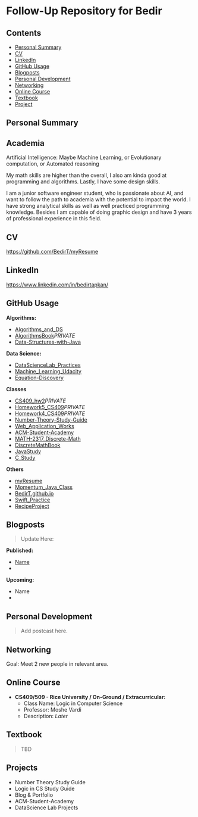 # Follow-Up Repository for Bedir

## Contents

- [Personal Summary](#personal-summary)
- [CV](#cv)
- [LinkedIn](#linkedin)
- [GitHub Usage](#github-usage)
- [Blogposts](#blogposts)
- [Personal Development](#personal-development)
- [Networking](#networking)
- [Online Course](#online-course)
- [Textbook](#textbook)
- [Project](#projects)


## Personal Summary

Academia
---
Artificial Intelligence: Maybe Machine Learning, or Evolutionary computation, or Automated reasoning

My math skills are higher than the overall, I also am kinda good at programming and algorithms. Lastly, I have some design skills.

I am a junior software engineer student, who is passionate about AI, and want to follow the path to academia with the potential to impact the world. I have strong analytical skills as well as well practiced programming knowledge. Besides I am capable of doing graphic design and have 3 years of professional experience in this field.

## CV

https://github.com/BedirT/myResume

## LinkedIn

https://www.linkedin.com/in/bedirtapkan/

## GitHub Usage

__Algorithms:__
- [Algorithms_and_DS](https://github.com/BedirT/Algorithms_and_DS)
- [AlgorithmsBook]()*PRIVATE*
- [Data-Structures-with-Java](https://github.com/BedirT/Data-Structures-with-Java)

__Data Science:__
- [DataScienceLab_Practices](https://github.com/BedirT/DataScienceLab_Practices)
- [Machine_Learning_Udacity](https://github.com/BedirT/Machine_Learning_Udacity)
- [Equation-Discovery](https://github.com/BedirT/Equation-Discovery)

__Classes__
- [CS409_hw2]()*PRIVATE*
- [Homework5_CS409]()*PRIVATE*
- [Homework4_CS409]()*PRIVATE*
- [Number-Theory-Study-Guide](https://github.com/BedirT/Number-Theory-Study-Guide)
- [Web_Application_Works](https://github.com/BedirT/Web_Application_Works)
- [ACM-Student-Academy](https://github.com/BedirT/ACM-Student-Academy)
- [MATH-2317_Discrete-Math](https://github.com/BedirT/MATH-2317_Discrete-Math)
- [DiscreteMathBook](https://github.com/BedirT/DiscreteMathBook)
- [JavaStudy](https://github.com/BedirT/JavaStudy)
- [C_Study](https://github.com/BedirT/C_Study)

__Others__
- [myResume](https://github.com/BedirT/myResume)
- [Momentum_Java_Class](https://github.com/BedirT/Momentum_Java_Class)
- [BedirT.github.io](https://github.com/BedirT/BedirT.github.io)
- [Swift_Practice](https://github.com/BedirT/Swift_Practice)
- [RecipeProject](https://github.com/BedirT/RecipeProject)

## Blogposts
> Update Here:

__Published:__
- [Name](#link)
-

__Upcoming:__
- Name
-
## Personal Development
> Add postcast here.


## Networking

Goal: Meet 2 new people in relevant area.

## Online Course
- **CS409/509 - Rice University / On-Ground / Extracurricular:**
  - Class Name: Logic in Computer Science
  - Professor: Moshe Vardi
  - Description: _Later_

## Textbook
> TBD

## Projects

- Number Theory Study Guide
- Logic in CS Study Guide
- Blog & Portfolio
- ACM-Student-Academy
- DataScience Lab Projects
